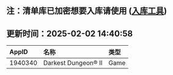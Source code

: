 ## 注：清单库已加密想要入库请使用 ([入库工具](https://github.com/BlankTMing/ManifestAutoUpdate/releases))

## 更新时间：2025-02-02 14:40:58
| AppID | 名称 | 类型  |
| :-------------------- | :----------------------------- | :----------- |
| 1940340 | Darkest Dungeon® II| Game |
